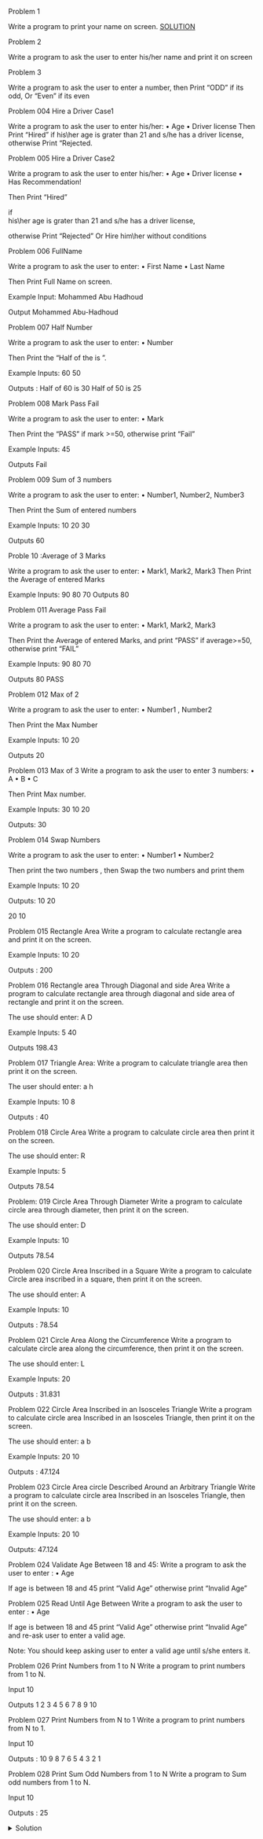 

Problem 1

 Write a program to print your name on screen. [SOLUTION](#Solution)


Problem 2

Write a program to ask the user to enter his/her name and print it on screen


Problem 3 

Write a program to ask the user to enter a number, then Print “ODD” if its odd, Or “Even” if its even


Problem 004 Hire a Driver Case1

Write a program to ask the user to enter his/her:
 • Age 
• Driver license 
Then Print “Hired” if his\her age is grater than 21 and s/he has a driver license, otherwise Print “Rejected.

Problem 005 Hire a Driver Case2

Write a program to ask the user to enter his/her: 
• Age 
• Driver license 
• Has Recommendation! 

Then Print “Hired” 

if 	
    his\her age is grater than 21 
   and s/he has a driver license, 

otherwise Print “Rejected” Or Hire him\her without conditions


Problem 006 FullName

Write a program to ask the user to enter: 
• First Name 
• Last Name 

Then Print Full Name on screen. 

Example Input: 
Mohammed 
Abu Hadhoud 

Output 
Mohammed Abu-Hadhoud


Problem 007 Half Number

Write a program to ask the user to enter:
• Number 

Then Print the “Half of the <Number> is <???>”. 

Example Inputs:
 60
 50 

Outputs :
 Half of 60 is 30 
Half of 50 is 25


Problem 008 Mark Pass Fail

Write a program to ask the user to enter:
• Mark

 Then Print the “PASS” if mark >=50, otherwise print “Fail”
 
Example Inputs:
45

 Outputs
Fail

Problem 009 Sum of 3 numbers

Write a program to ask the user to enter:
 • Number1, Number2, Number3 

Then Print the Sum of entered numbers

 Example Inputs: 
10
 	20 
30 

Outputs
60

Proble 10 :Average of 3 Marks

Write a program to ask the user to enter: 
• Mark1, Mark2, Mark3 
Then Print the Average of entered Marks 

Example Inputs: 
90 
80 
70 
Outputs
80

Problem 011 Average Pass Fail

Write a program to ask the user to enter: 
• Mark1, Mark2, Mark3 

Then Print the Average of entered Marks, and print “PASS” if average>=50, otherwise print “FAIL”
 
Example Inputs: 
90 
80 
70 

Outputs
80 
PASS

Problem 012 Max of 2

Write a program to ask the user to enter: 
• Number1 , Number2 

Then Print the Max Number 

Example Inputs: 
10 
20 

Outputs
20

Problem 013 Max of 3
Write a program to ask the user to enter 3 numbers:
• A 
• B 
• C 

Then Print Max number. 

Example Inputs:
30
10 
20 

Outputs:
 30

Problem 014 Swap Numbers

Write a program to ask the user to enter: 
•  Number1 
•  Number2 

Then print the two numbers , 
then Swap the two numbers and print them 

Example Inputs:
10 
20 

Outputs:
10 
20 

20 
10

Problem 015 Rectangle Area
Write a program to calculate rectangle area and print it on the screen. 

Example Inputs: 
10 
20 

Outputs :
200

Problem 016 Rectangle area Through Diagonal and side Area
Write a program to calculate rectangle area through diagonal and side area of rectangle and print it on the screen. 

The use should enter:
 A
 D

Example Inputs:
5
40

Outputs 
198.43

Problem 017 Triangle Area:
Write a program to calculate triangle area then print it on the screen. 

The user should enter: 
a 
h 

Example Inputs: 
 10 
8 

Outputs :
40

Problem 018 Circle Area
Write a program to calculate circle area then print it on the screen. 

The use should enter: 
R

Example Inputs: 
5

Outputs
78.54

Problem: 019 Circle Area Through Diameter
Write a program to calculate circle area through diameter, 
then print it on the screen.

The use should enter: 
D

Example Inputs: 
10 

Outputs 
78.54

Problem 020 Circle Area Inscribed in a Square
Write a program to calculate Circle area inscribed in a square, 
then print it on the screen. 

The use should enter: 
A 

Example Inputs: 
10 

Outputs :
78.54

Problem 021 Circle Area Along the Circumference
Write a program to calculate circle area along the circumference, 
then print it on the screen.

 The use should enter: L

 Example Inputs:
 20 

Outputs :
31.831

Problem 022 Circle Area Inscribed in an Isosceles Triangle
Write a program to calculate circle area Inscribed in an Isosceles Triangle, 
then print it on the screen. 

The use should enter: 
a 
b 

Example Inputs: 
20 
10 

Outputs :
47.124

Problem 023 Circle Area circle Described Around an Arbitrary Triangle
Write a program to calculate circle area Inscribed in an Isosceles Triangle, 
then print it on the screen. 

The use should enter: 
a 
b 

Example Inputs: 
20 
10 

Outputs:
47.124

Problem 024 Validate Age Between 18 and 45:
Write a program to ask the user to enter :
 • Age 

If age is between 18 and 45 print “Valid Age” otherwise print “Invalid Age”

Problem 025 Read Until Age Between
Write a program to ask the user to enter : 
• Age

 If age is between 18 and 45 print “Valid Age” otherwise print “Invalid Age” and re-ask user to enter a valid age. 

Note: You should keep asking user to enter a valid age until s/she enters it.

Problem 026 Print Numbers from 1 to N
Write a program to print numbers from 1 to N. 

Input 
10 

Outputs
1 
2 
3 
4 
5 
6 
7 
8 
9 
10

Problem 027 Print Numbers from N to 1
Write a program to print numbers from N to 1. 

Input 
10 

Outputs :
10 
9 
8 
7 
6 
5
4 
3 
2 
1

Problem 028 Print Sum Odd Numbers from 1 to N
Write a program to Sum odd numbers from 1 to N. 

Input 
10 

Outputs :
25


<details>
<summary>Solution</summary>

Voici l'image de la solution au problème 1 :

![Solution Image](./Capture d’écran 2024-07-01 112340.png)


</details>

